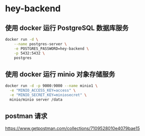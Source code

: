 # hey-backend

## 使用 docker 运行 PostgreSQL 数据库服务

```bash
docker run -d \
    --name postgres-server \
    -e POSTGRES_PASSWORD=hey-backend \
    -p 5432:5432 \
    postgres
```

## 使用 docker 运行 minio 对象存储服务

```bash
docker run -d -p 9000:9000 --name minio1 \
  -e "MINIO_ACCESS_KEY=access" \
  -e "MINIO_SECRET_KEY=miniosecret" \
  minio/minio server /data
```

## postman 请求

https://www.getpostman.com/collections/7109528010e4079bae15
